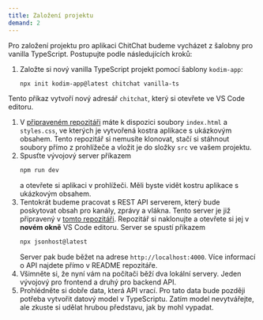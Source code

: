 ```yaml
---
title: Založení projektu
demand: 2
---
```


Pro založení projektu pro aplikaci ChitChat budeme vycházet z šalobny pro vanilla TypeScript. Postupujte podle následujících kroků:

1. Založte si nový vanilla TypeScript projekt pomocí šablony `kodim-app`:
   ```bash
   npx init kodim-app@latest chitchat vanilla-ts
   ```
  Tento příkaz vytvoří nový adresář `chitchat`, který si otevřete ve VS Code editoru.
1.  V [připraveném repozitáři](https://github.com/kodim-vyuka/cviceni-chitchat-zadani) máte k dispozici soubory `index.html` a `styles.css`, ve kterých je vytvořená kostra aplikace s ukázkovým obsahem. Tento repozitář si nemusíte klonovat, stačí si stáhnout soubory přímo z prohlížeče a vložit je do složky `src` ve vašem projektu.
1.  Spusťte vývojový server příkazem
    ```bash
    npm run dev
    ```
    a otevřete si aplikaci v prohlížeči. Měli byste vidět kostru aplikace s ukázkovým obsahem.
1.  Tentokrát budeme pracovat s REST API serverem, který bude poskytovat obsah pro kanály, zprávy a vlákna. Tento server je již připravený v [tomto repozitáři](https://github.com/kodim-vyuka/chitchat-api). Repozitář si naklonujte a otevřete si jej v **novém okně** VS Code editoru. Server se spustí příkazem
    ```bash
    npx jsonhost@latest
    ```
    Server pak bude běžet na adrese `http://localhost:4000`. Více informací o API najdete přímo v README repozitáře.
1.  Všimněte si, že nyní vám na počítači běží dva lokální servery. Jeden vývojový pro frontend a druhý pro backend API.
1.  Prohlédněte si dobře data, která API vrací. Pro tato data bude později potřeba vytvořit datový model v TypeScriptu. Zatím model nevytvářejte, ale zkuste si udělat hrubou představu, jak by mohl vypadat.
